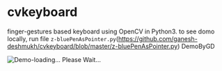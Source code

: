 # cvkeyboard
finger-gestures based keyboard using OpenCV in Python3.
to see domo locally, run file `z-bluePenAsPointer.py`(https://github.com/ganesh-deshmukh/cvkeyboard/blob/master/z-bluePenAsPointer.py)
DemoByGD

![Demo-loading... Please Wait...](https://github.com/ganesh-deshmukh/cvkeyboard/blob/master/gdDemoCVKeyBoard.gif)
